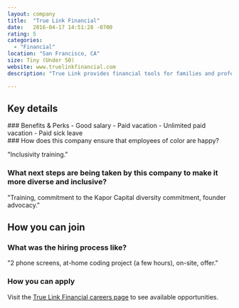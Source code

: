 ```yaml
---
layout: company
title:  "True Link Financial"
date:   2016-04-17 14:51:28 -0700
rating: 5
categories:
  - "Financial"
location: "San Francisco, CA"
size: Tiny (Under 50)
website: www.truelinkfinancial.com
description: "True Link provides financial tools for families and professionals that support the well-being of seniors, individuals with disabilities, and at-risk adults. We are a mission-driven, venture-backed company solving difficult problems in a massive space. We’re producing a real, tangible product in a technically interesting way, and it’s an honor to wake up in the morning knowing that we’re having significant impact on our customers’ lives."

---
```


## Key details

<div class="benefits-and-perks">
  ### Benefits & Perks
  - Good salary
  - Paid vacation
  - Unlimited paid vacation
  - Paid sick leave

</div>

<div class="ensure-happiness">
  ### How does this company ensure that employees of color are happy?

  "Inclusivity training."
</div>

### What next steps are being taken by this company to make it more diverse and inclusive?

  "Training, commitment to the Kapor Capital diversity commitment, founder advocacy."

<div class="donation-placeholder">
  <!-- Dynamically insert via JS please -->
</div>

## How you can join

### What was the hiring process like?
  "2 phone screens, at-home coding project (a few hours), on-site, offer."

### How you can apply
Visit the [True Link Financial careers page](https://www.truelinkfinancial.com/careers) to see available opportunities.